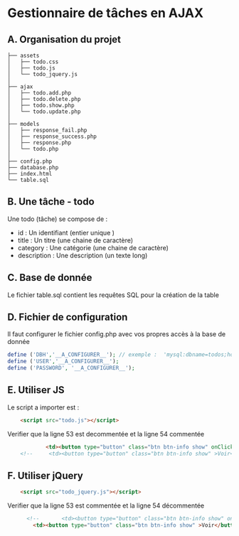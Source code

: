# Gestionnaire de tâches en AJAX

## A. Organisation du projet

```
├── assets
│   ├── todo.css
│   ├── todo.js
│   └── todo_jquery.js
│ 
├── ajax
│   ├── todo.add.php
│   ├── todo.delete.php
│   ├── todo.show.php
│   └── todo.update.php
│
├── models
│   ├── response_fail.php
│   ├── response_success.php
│   ├── response.php
│   └── todo.php
│       
├── config.php
├── database.php
├── index.html
└── table.sql

```
## B. Une tâche - todo

Une todo (tâche) se compose de :

+ id : Un identifiant  (entier unique )
+ title : Un titre (une chaine de caractère)
+ category : Une catégorie (une chaine de caractère)
+ description : Une description  (un texte long)

## C. Base de donnée 

Le fichier table.sql contient les requêtes SQL pour la création de la table

## D. Fichier de configuration 

Il faut configurer le fichier config.php avec vos propres accès à la base de donnée

```php
define ('DBH','__A_CONFIGURER__'); // exemple :  'mysql:dbname=todos;host=localhost'
define ('USER','__A_CONFIGURER__');
define ('PASSWORD', '__A_CONFIGURER__');
```

## E. Utiliser JS 

Le script a importer est :

```html
    <script src="todo.js"></script>
```
Verifier que la ligne 53 est decommentée  et la ligne 54 commentée
```html
            <td><button type="button" class="btn btn-info show" onClick="showTodo(<?= $todo->id; ?>)">Voir</button></td> 
    <!--     <td><button type="button" class="btn btn-info show" >Voir</button></td> -->
```

## F. Utiliser jQuery 

```html
    <script src="todo_jquery.js"></script>
```
Verifier que la ligne 53 est commentée et la ligne 54 décommentée 
```html
      <!--       <td><button type="button" class="btn btn-info show" onClick="showTodo(< ?= $todo->id; ?>)">Voir</button></td>  -->
        <td><button type="button" class="btn btn-info show" >Voir</button></td> 
```
